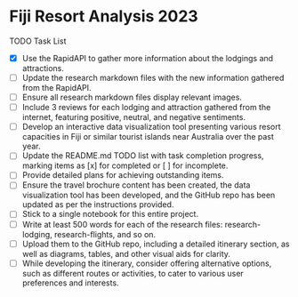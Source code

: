 # Fiji Resort Analysis 2023

TODO Task List

- [x] Use the RapidAPI to gather more information about the lodgings and attractions.
- [ ] Update the research markdown files with the new information gathered from the RapidAPI.
- [ ] Ensure all research markdown files display relevant images.
- [ ] Include 3 reviews for each lodging and attraction gathered from the internet, featuring positive, neutral, and negative sentiments.
- [ ] Develop an interactive data visualization tool presenting various resort capacities in Fiji or similar tourist islands near Australia over the past year.
- [ ] Update the README.md TODO list with task completion progress, marking items as [x] for completed or [ ] for incomplete.
- [ ] Provide detailed plans for achieving outstanding items.
- [ ] Ensure the travel brochure content has been created, the data visualization tool has been developed, and the GitHub repo has been updated as per the instructions provided.
- [ ] Stick to a single notebook for this entire project.
- [ ] Write at least 500 words for each of the research files: research-lodging, research-flights, and so on.
- [ ] Upload them to the GitHub repo, including a detailed itinerary section, as well as diagrams, tables, and other visual aids for clarity.
- [ ] While developing the itinerary, consider offering alternative options, such as different routes or activities, to cater to various user preferences and interests.